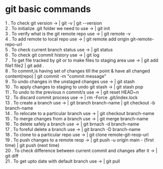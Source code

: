 # git basic commands 
1 . To check git version -> | git -v | git --version </br>
2 . To initialize .git folder we need to use -> | git init </br>
3 . To verify what is the git remote repo use -> | git remote -v </br>
4 . To add remote to local repo use -> | git remote add origin git-remote-repo-url </br>
5 . To check current branch status use -> | git status </br>
6 . To check git commit history use -> | git log </br>
7 . To get file tracked by git or to make files to staging area use -> | git add file1 file2 | git add .  </br>
8 . To commit,is having set of changes till the point & have all changed content(repo) | git commit -m "commit message" </br>
9 . To undo changes in the unstaged changes use -> | git stash </br>
10 . To apply changes to staging to undo git stash -> | git stash pop </br>
11 . To undo to the previous n commit/s use -> | git reset HEAD~n </br> 
12 . To discard commit process use -> | rm -Force .git/index.lock  </br>
13 . To create a branch use -> | git branch branch-name | git checkout -b branch-name </br>
14 . To relocate to a particular branch use -> | git checkout branch-name  </br>
15 . To merge changes from a branch use -> | git merge branch-name </br>
16 . To delete safely a branch use -> | git brnach -d  branch-name  </br>
17 . To foreful delete a branch use -> | git branch -D branch-name </br>
18 . To clone to a particular repo use -> | git clone remote-git-reop-url  </br>
19 . To push changes to a remote reop -> | git push -u origin main  - (first time) | git push (next time) </br>
20 . To check difference between current commit and changes after it -> | git diff  </br>
21 . To get upto date with default branch use -> | git pull </br>